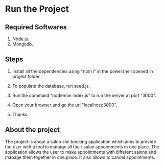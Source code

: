 # Run the Project

## Required Softwares

1. Node.js.
2. Mongodb.

## Steps

1. Install all the dependencies using "npm i" in the powershell opened in project folder.

2. To populate the database, run seed.js.

3. Run the command "nodemon index.js" to run the server at port "3000".

4. Open your browser and go the url "localhost:3000".

5. Thanks.

## About the project

The project is about a salon slot booking application which aims to provide the user with a tool to manage all their salon appointments in one place. The application allows the user to make appointments with different salons and manage them together in one place. It also allows to cancel appointments.

